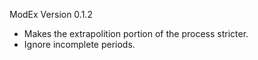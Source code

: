 ModEx Version 0.1.2

 - Makes the extrapolition portion of the process stricter.
 - Ignore incomplete periods.